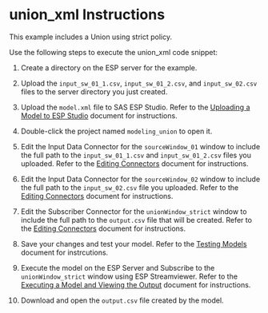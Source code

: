 # union_xml Instructions

This example includes a Union using strict policy.

Use the following steps to execute the union_xml code snippet:

1.  Create a directory on the ESP server for the example.

2.  Upload the `input_sw_01_1.csv`, `input_sw_01_2.csv`, and `input_sw_02.csv` files to the server directory you just created.

3.  Upload the `model.xml` file to SAS ESP Studio. Refer to the [Uploading a Model to ESP Studio](../../../docs/uploading.md) document for instructions.
  
4.  Double-click the project named `modeling_union` to open it.

5.  Edit the Input Data Connector for the `sourceWindow_01` window to include the full path to the `input_sw_01_1.csv` and `input_sw_01_2.csv` files you uploaded. Refer to the [Editing Connectors](../../../docs/connectors.md) document for instructions.

6.  Edit the Input Data Connector for the `sourceWindow_02` window to include the full path to the `input_sw_02.csv` file you uploaded. Refer to the [Editing Connectors](../../../docs/connectors.md) document for instructions.
 
7.  Edit the Subscriber Connector for the `unionWindow_strict` window to include the full path to the `output.csv` file that will be created. Refer to the [Editing Connectors](../../../docs/connectors.md) document for instructions.

8.  Save your changes and test your model. Refer to the [Testing Models](../../../docs/testing.md) document for instrcutions.

9.  Execute the model on the ESP Server and Subscribe to the `unionWindow_strict` window using ESP Streamviewer. Refer to the [Executing a Model and Viewing the Output](../../../docs/executing.md) document for instructions.

10.  Download and open the `output.csv` file created by the model.